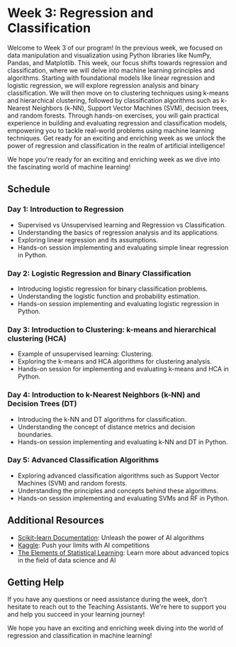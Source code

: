 # Week 3: Regression and Classification

Welcome to Week 3 of our program! In the previous week, we focused on data manipulation and visualization using Python libraries like NumPy, Pandas, and Matplotlib. This week, our focus shifts towards regression and classification, where we will delve into machine learning principles and algorithms. Starting with foundational models like linear regression and logistic regression, we will explore regression analysis and binary classification. We will then move on to clustering techniques using k-means and hierarchical clustering, followed by classification algorithms such as k-Nearest Neighbors (k-NN), Support Vector Machines (SVM), decision trees, and random forests. Through hands-on exercises, you will gain practical experience in building and evaluating regression and classification models, empowering you to tackle real-world problems using machine learning techniques. Get ready for an exciting and enriching week as we unlock the power of regression and classification in the realm of artificial intelligence!

We hope you're ready for an exciting and enriching week as we dive into the fascinating world of machine learning!

## Schedule

### Day 1: Introduction to Regression
- Supervised vs Unsupervised learning and Regression vs Classification.
- Understanding the basics of regression analysis and its applications.
- Exploring linear regression and its assumptions.
- Hands-on session implementing and evaluating simple linear regression in Python.

### Day 2: Logistic Regression and Binary Classification
- Introducing logistic regression for binary classification problems.
- Understanding the logistic function and probability estimation.
- Hands-on session implementing and evaluating logistic regression in Python.

### Day 3: Introduction to Clustering: k-means and hierarchical clustering (HCA)
- Example of unsupervised learning: Clustering.
- Exploring the k-means and HCA algorithms for clustering analysis.
- Hands-on session for implementing and evaluating k-means and HCA in Python.

### Day 4: Introduction to k-Nearest Neighbors (k-NN) and Decision Trees (DT)
- Introducing the k-NN and DT algorithms for classification.
- Understanding the concept of distance metrics and decision boundaries.
- Hands-on session implementing and evaluating k-NN and DT in Python.

### Day 5: Advanced Classification Algorithms
- Exploring advanced classification algorithms such as Support Vector Machines (SVM) and random forests.
- Understanding the principles and concepts behind these algorithms.
- Hands-on session implementing and evaluating SVMs and RF in Python.

## Additional Resources
- [Scikit-learn Documentation](https://scikit-learn.org/stable/): Unleash the power of AI algorithms
- [Kaggle](https://www.kaggle.com/): Push your limits with AI competitions
- [The Elements of Statistical Learning](https://hastie.su.domains/Papers/ESLII.pdf): Learn more about advanced topics in the field of data science and AI

## Getting Help
If you have any questions or need assistance during the week, don't hesitate to reach out to the Teaching Assistants. We're here to support you and help you succeed in your learning journey!

We hope you have an exciting and enriching week diving into the world of regression and classification in machine learning!
